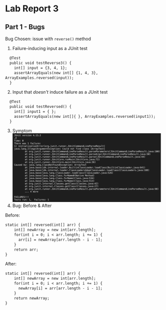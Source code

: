 # Lab Report 3
## Part 1 - Bugs
Bug Chosen: issue with `reverse()` method
1. Failure-inducing input as a JUnit test
```
  @Test
  public void testReverse3() {
    int[] input = {3, 4, 1};
    assertArrayEquals(new int[] {1, 4, 3}, ArrayExamples.reversed(input));
  }
```
2. Input that *doesn't* induce failure as a JUnit test
```
  @Test
  public void testReversed() {
    int[] input1 = { };
    assertArrayEquals(new int[]{ }, ArrayExamples.reversed(input1));
  }
```
3. Symptom
![Bug symptom](lab3JUnit.png)
4. Bug: Before & After

  Before:
  ```
  static int[] reversed(int[] arr) {
      int[] newArray = new int[arr.length];
      for(int i = 0; i < arr.length; i += 1) {
        arr[i] = newArray[arr.length - i - 1];
      }
      return arr;
  }
  ```
  After:
  ```
  static int[] reversed(int[] arr) {
      int[] newArray = new int[arr.length];
      for(int i = 0; i < arr.length; i += 1) {
        newArray[i] = arr[arr.length - i - 1];
      }
      return newArray;
  }
  ```

